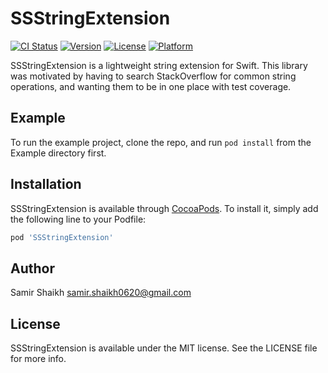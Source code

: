 # SSStringExtension

[![CI Status](https://img.shields.io/travis/Samir/SSStringExtension.svg?style=flat)](https://travis-ci.org/Samir/SSStringExtension)
[![Version](https://img.shields.io/cocoapods/v/SSStringExtension.svg?style=flat)](https://cocoapods.org/pods/SSStringExtension)
[![License](https://img.shields.io/cocoapods/l/SSStringExtension.svg?style=flat)](https://cocoapods.org/pods/SSStringExtension)
[![Platform](https://img.shields.io/cocoapods/p/SSStringExtension.svg?style=flat)](https://cocoapods.org/pods/SSStringExtension)

SSStringExtension is a lightweight string extension for Swift. This library was motivated by having to search StackOverflow for common string operations, and wanting them to be in one place with test coverage.

## Example

To run the example project, clone the repo, and run `pod install` from the Example directory first.

## Installation

SSStringExtension is available through [CocoaPods](https://cocoapods.org). To install
it, simply add the following line to your Podfile:

```ruby
pod 'SSStringExtension'
```

## Author

Samir Shaikh
samir.shaikh0620@gmail.com

## License

SSStringExtension is available under the MIT license. See the LICENSE file for more info.
